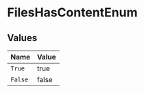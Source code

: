 # FilesHasContentEnum


## Values

| Name    | Value   |
| ------- | ------- |
| `True`  | true    |
| `False` | false   |